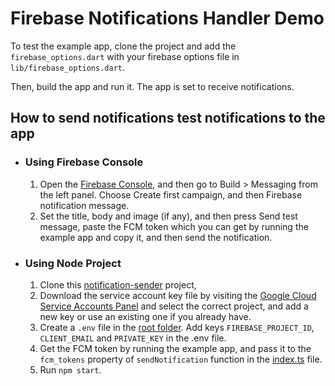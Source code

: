 # Firebase Notifications Handler Demo

To test the example app, clone the project and add the `firebase_options.dart` with your firebase options file in `lib/firebase_options.dart`.

Then, build the app and run it. The app is set to receive notifications.

## How to send notifications test notifications to the app

- ### Using Firebase Console
    1. Open the [Firebase Console](https://console.firebase.google.com/), and then go to Build > Messaging from the left panel. Choose Create first campaign, and then Firebase notification message.
    2. Set the title, body and image (if any), and then press Send test message, paste the FCM token which you can get by running the example app and copy it, and then send the notification.

- ### Using Node Project
    1. Clone this [notification-sender](https://github.com/rithik-dev/notification-sender) project,
    2. Download the service account key file by visiting the [Google Cloud Service Accounts Panel](https://console.cloud.google.com/iam-admin/serviceaccounts) and select the correct project, and add a new key or use an existing one if you already have.
    3. Create a `.env` file in the [root folder](https://github.com/rithik-dev/notification-sender/tree/main). Add keys `FIREBASE_PROJECT_ID`, `CLIENT_EMAIL` and `PRIVATE_KEY` in the .env file.
    4. Get the FCM token by running the example app, and pass it to the `fcm_tokens` property of `sendNotification` function in the [index.ts](https://github.com/rithik-dev/notification-sender/blob/main/src/index.ts) file.
    5. Run `npm start`.